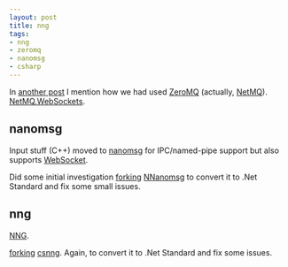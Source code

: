 ```yaml
---
layout: post
title: nng
tags:
- nng
- zeromq
- nanomsg
- csharp
---
```


In [another post]() I mention how we had used [ZeroMQ](http://zeromq.org/) (actually, [NetMQ](https://github.com/zeromq/netmq/)).  [NetMQ.WebSockets](https://github.com/NetMQ/NetMQ.WebSockets).

## nanomsg

Input stuff (C++) moved to [nanomsg](https://github.com/nanomsg/nanomsg) for IPC/named-pipe support but also supports [WebSocket](https://nanomsg.org/v1.1.4/nn_ws.html).

Did some initial investigation [forking](https://github.com/zplus/NNanomsg) [NNanomsg](https://github.com/mhowlett/NNanomsg) to convert it to .Net Standard and fix some small issues.

## nng

[NNG](https://github.com/nanomsg/nng).

[forking](https://github.com/zplus/csnng) [csnng](https://github.com/zplus/csnng).  Again, to convert it to .Net Standard and fix some issues.
